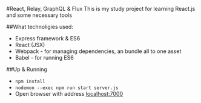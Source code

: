 #React, Relay, GraphQL & Flux
This is my study project for learning React.js and some necessary tools

##What technoligies used:  

- Express framework & ES6
- React (JSX)  
- Webpack - for managing dependencies, an bundle all to one asset
- Babel - for running ES6  

##Up & Running
* `npm install`
* `nodemon --exec npm run start server.js`
* Open browser with address [localhost:7000](http://127.0.0.1:7000)
